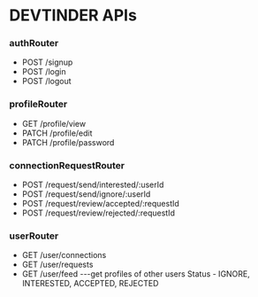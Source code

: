 # DEVTINDER APIs

### authRouter
- POST /signup
- POST /login
- POST /logout

### profileRouter
- GET /profile/view
- PATCH /profile/edit
- PATCH /profile/password

### connectionRequestRouter
- POST /request/send/interested/:userId
- POST /request/send/ignore/:userId
- POST /request/review/accepted/:requestId
- POST /request/review/rejected/:requestId

### userRouter
- GET /user/connections
- GET /user/requests
- GET /user/feed  ---get profiles of other users
Status - IGNORE, INTERESTED, ACCEPTED, REJECTED